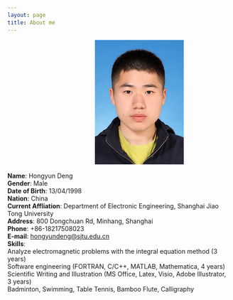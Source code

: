 ```yaml
---
layout: page
title: About me
---
```


&emsp; &emsp; &emsp; &emsp; &emsp; &emsp; &emsp; &emsp; &emsp; &emsp;  &emsp; 
![photo](Hongyun_Deng.png)

**Name**: Hongyun Deng<br>
**Gender**: Male<br>
**Date of Birth**: 13/04/1998<br>
**Nation**: China<br>
**Current Affliation**: Department of Electronic Engineering, Shanghai Jiao Tong University<br>
**Address**: 800 Dongchuan Rd, Minhang, Shanghai<br>
**Phone**: +86-18217508023<br>
**E-mail**: hongyundeng@sjtu.edu.cn<br>
**Skills**:<br>
Analyze electromagnetic problems with the integral equation method (3 years)<br>
Software engineering (FORTRAN, C/C++, MATLAB, Mathematica, 4 years)<br>
Scientific Writing and Illustration (MS Office, Latex, Visio, Adobe Illustrator, 3 years) <br>
Badminton, Swimming, Table Tennis, Bamboo Flute, Calligraphy
